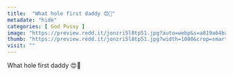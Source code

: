 ```yaml
---
title:  "What hole first daddy 😍🤤"
metadate: "hide"
categories: [ God Pussy ]
image: "https://preview.redd.it/jonzri5l8tp51.jpg?auto=webp&s=a819a64bac8521e32d23259b079d9f8e0a872a49"
thumb: "https://preview.redd.it/jonzri5l8tp51.jpg?width=1080&crop=smart&auto=webp&s=e9a9fcce6520564f67223dc6e16757b0d5ab3f74"
visit: ""
---
```

What hole first daddy 😍🤤
